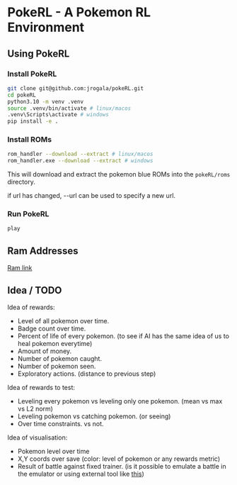# PokeRL - A Pokemon RL Environment

## Using PokeRL

### Install PokeRL

```bash
git clone git@github.com:jrogala/pokeRL.git
cd pokeRL
python3.10 -m venv .venv 
source .venv/bin/activate # linux/macos
.venv\Scripts\activate # windows
pip install -e .
```

### Install ROMs

```bash
rom_handler --download --extract # linux/macos
rom_handler.exe --download --extract # windows
```

This will download and extract the pokemon blue ROMs into the `pokeRL/roms` directory.

if url has changed, --url can be used to specify a new url.

### Run PokeRL

```bash
play
```

## Ram Addresses

[Ram link](https://datacrystal.romhacking.net/wiki/Pok%C3%A9mon_Red/Blue:RAM_map#Saved_data_(SRAM))

## Idea / TODO

Idea of rewards:

- Level of all pokemon over time.
- Badge count over time.
- Percent of life of every pokemon. (to see if AI has the same idea of us to heal pokemon everytime)
- Amount of money.
- Number of pokemon caught.
- Number of pokemon seen.
- Exploratory actions. (distance to previous step)

Idea of rewards to test:

- Leveling every pokemon vs leveling only one pokemon. (mean vs max vs L2 norm)
- Leveling pokemon vs catching pokemon. (or seeing)
- Over time constraints. vs not.

Idea of visualisation:

- Pokemon level over time
- X,Y coords over save (color: level of pokemon or any rewards metric)
- Result of battle against fixed trainer. (is it possible to emulate a battle in the emulator or using external tool like [this](https://pypi.org/project/poke-battle-sim/))
